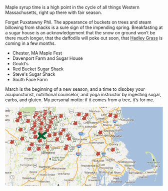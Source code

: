 Maple syrup time is a high point in the cycle of all things Western Massachusetts, right up there with fair season.

Forget Puxatawny Phil. The appearance of buckets on trees and steam billowing from shacks is a sure sign of the impending spring. Breakfasting at a sugar house is an acknowledgement that the snow on ground won’t be there much longer, that the daffodils will poke out soon, that [Hadley Grass](http://www.saveur.com/article/Kitchen/Hadley-Grass-) is coming in a few months.

* Chester, MA Maple Fest
* Davenport Farm and Sugar House
* Gould's
* Red Bucket Sugar Shack
* Steve's Sugar Shack
* South Face Farm

March is the beginning of a new season, and a time to disobey your acupuncturist, nutritional counselor, and yoga instructor by ingesting sugar, carbs, and gluten. My personal motto: if it comes from a tree, it’s for me.

![Western Massachusetts maple syrup](photos/sugar-house-map.png)
